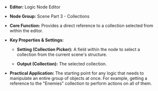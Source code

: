 - **Editor:** Logic Node Editor
    
- **Node Group:** Scene Part 3 - Collections
    
- **Core Function:** Provides a direct reference to a collection selected from within the editor.
    
- **Key Properties & Settings:**
    
    - **Setting (Collection Picker):** A field within the node to select a collection from the current scene's structure.
        
    - **Output (Collection):** The selected collection.
        
- **Practical Application:** The starting point for any logic that needs to manipulate an entire group of objects at once. For example, getting a reference to the "Enemies" collection to perform actions on all of them.